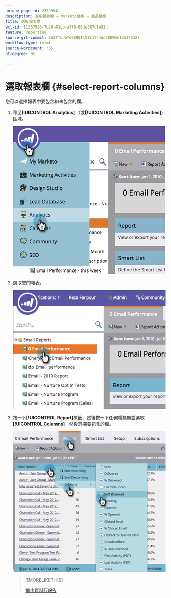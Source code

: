 ```yaml
---
unique-page-id: 2359994
description: 選取報表欄 — Marketo檔案 — 產品檔案
title: 選取報表欄
exl-id: 11357993-7b29-41cb-a376-06de387d1e92
feature: Reporting
source-git-commit: 0d37fbdb7d08901458c1744dc68893e155176327
workflow-type: tm+mt
source-wordcount: '55'
ht-degree: 0%

---
```


# 選取報表欄 {#select-report-columns}

您可以選擇報表中要包含和未包含的欄。

1. 移至&#x200B;**[!UICONTROL Analytics]** （或&#x200B;**[!UICONTROL Marketing Activities]**）區域。

   ![](assets/image2014-9-16-10-3a43-3a0.png)

1. 選取您的報表。

   ![](assets/image2014-9-16-10-3a43-3a5.png)

1. 按一下&#x200B;**[!UICONTROL Report]**&#x200B;標籤，然後按一下任何欄標題並選取&#x200B;**[!UICONTROL Columns]**，然後選擇要包含的欄。

   ![](assets/image2014-9-16-10-3a43-3a9.png)

   >[!MORELIKETHIS]
   >
   >[排序資料行報告](/help/marketo/product-docs/reporting/basic-reporting/editing-reports/sort-report-on-columns.md)
